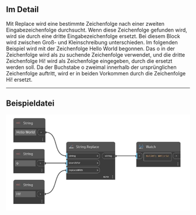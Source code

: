 ## Im Detail
Mit Replace wird eine bestimmte Zeichenfolge nach einer zweiten Eingabezeichenfolge durchsucht. Wenn diese Zeichenfolge gefunden wird, wird sie durch eine dritte Eingabezeichenfolge ersetzt. Bei diesem Block wird zwischen Groß- und Kleinschreibung unterschieden. Im folgenden Beispiel wird mit der Zeichenfolge Hello World begonnen. Das o in der Zeichenfolge wird als zu suchende Zeichenfolge verwendet, und die dritte Zeichenfolge Hi! wird als Zeichenfolge eingegeben, durch die ersetzt werden soll. Da der Buchstabe o zweimal innerhalb der ursprünglichen Zeichenfolge auftritt, wird er in beiden Vorkommen durch die Zeichenfolge Hi! ersetzt.
___
## Beispieldatei

![Replace](./DSCore.String.Replace_img.jpg)

